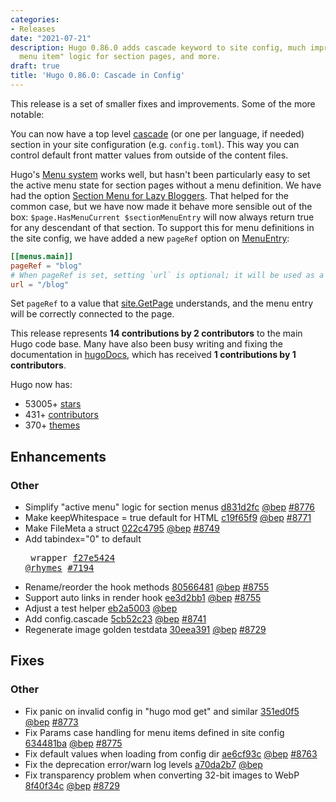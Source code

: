 ```yaml
---
categories:
- Releases
date: "2021-07-21"
description: Hugo 0.86.0 adds cascade keyword to site config, much improved "active
  menu item" logic for section pages, and more.
draft: true
title: 'Hugo 0.86.0: Cascade in Config'
---
```


This release is a set of smaller fixes and improvements. Some of the more notable:

You can now have a top level [cascade](https://gohugo.io/content-management/front-matter#front-matter-cascade) (or one per language, if needed) section in your site configuration (e.g. `config.toml`). This way you can control default front matter values from outside of the content files.

Hugo's [Menu system](https://gohugo.io/content-management/menus/) works well, but hasn't been particularly easy to set the active menu state for section pages without a menu definition. We have had the option [Section Menu for Lazy Bloggers](https://gohugo.io/templates/menu-templates/#section-menu-for-lazy-bloggers). That helped for the common case, but we have now made it behave more sensible out of the box: `$page.HasMenuCurrent $sectionMenuEntry` will now always return true for any descendant of that section. To support this for menu definitions in the site config, we have added a new `pageRef` option on [MenuEntry](https://gohugo.io/variables/menus/#menu-entry-variables):

```toml
[[menus.main]]
pageRef = "blog"
# When pageRef is set, setting `url` is optional; it will be used as a fallback if the page is not found.
url = "/blog"
```

Set `pageRef` to a value that [site.GetPage](https://gohugo.io/functions/getpage/) understands, and the menu entry will be correctly connected to the page.

This release represents **14 contributions by 2 contributors** to the main Hugo code base.
Many have also been busy writing and fixing the documentation in [hugoDocs](https://github.com/gohugoio/hugoDocs),
which has received **1 contributions by 1 contributors**.

Hugo now has:

* 53005+ [stars](https://github.com/gohugoio/hugo/stargazers)
* 431+ [contributors](https://github.com/gohugoio/hugo/graphs/contributors)
* 370+ [themes](http://themes.gohugo.io/)

## Enhancements

### Other

* Simplify "active menu" logic for section menus [d831d2fc](https://github.com/gohugoio/hugo/commit/d831d2fce8198fb814ea4d3d8c311db5c388d04c) [@bep](https://github.com/bep) [#8776](https://github.com/gohugoio/hugo/issues/8776)
* Make keepWhitespace = true default for HTML [c19f65f9](https://github.com/gohugoio/hugo/commit/c19f65f956739ab76c38222d48a3e461525e31af) [@bep](https://github.com/bep) [#8771](https://github.com/gohugoio/hugo/issues/8771)
* Make FileMeta a struct [022c4795](https://github.com/gohugoio/hugo/commit/022c4795510306e08a4aba31504ca382d41c7fac) [@bep](https://github.com/bep) [#8749](https://github.com/gohugoio/hugo/issues/8749)
* Add tabindex="0" to default <pre> wrapper [f27e5424](https://github.com/gohugoio/hugo/commit/f27e542442d19436f1428cc22bb03aca398d37a7) [@rhymes](https://github.com/rhymes) [#7194](https://github.com/gohugoio/hugo/issues/7194)
* Rename/reorder the hook methods [80566481](https://github.com/gohugoio/hugo/commit/805664818d0e1f95a3474271c2db3e5f49db26ba) [@bep](https://github.com/bep) [#8755](https://github.com/gohugoio/hugo/issues/8755)
* Support auto links in render hook [ee3d2bb1](https://github.com/gohugoio/hugo/commit/ee3d2bb1d3974584f47cde7c973fbd1ae1f512b6) [@bep](https://github.com/bep) [#8755](https://github.com/gohugoio/hugo/issues/8755)
* Adjust a test helper [eb2a5003](https://github.com/gohugoio/hugo/commit/eb2a500367780b07d67c301ce7c866e6b67aa687) [@bep](https://github.com/bep) 
* Add config.cascade [5cb52c23](https://github.com/gohugoio/hugo/commit/5cb52c23150032b3fdb211a095745c512369b463) [@bep](https://github.com/bep) [#8741](https://github.com/gohugoio/hugo/issues/8741)
* Regenerate image golden testdata [30eea391](https://github.com/gohugoio/hugo/commit/30eea3915b67f72611a3b2f4547146d4c6a96864) [@bep](https://github.com/bep) [#8729](https://github.com/gohugoio/hugo/issues/8729)

## Fixes

### Other

* Fix panic on invalid config in "hugo mod get" and similar [351ed0f5](https://github.com/gohugoio/hugo/commit/351ed0f569f96aff29b03925bf5154d80a164e00) [@bep](https://github.com/bep) [#8773](https://github.com/gohugoio/hugo/issues/8773)
* Fix Params case handling for menu items defined in site config [634481ba](https://github.com/gohugoio/hugo/commit/634481ba8cfcd865ba0d8811d8834f6af45663d7) [@bep](https://github.com/bep) [#8775](https://github.com/gohugoio/hugo/issues/8775)
* Fix default values when loading from config dir [ae6cf93c](https://github.com/gohugoio/hugo/commit/ae6cf93c84c3584b111f4b9fa3fb4e3f63d37915) [@bep](https://github.com/bep) [#8763](https://github.com/gohugoio/hugo/issues/8763)
* Fix the deprecation error/warn log levels [a70da2b7](https://github.com/gohugoio/hugo/commit/a70da2b74a6af0834cce9668cdb6acdb1c86a4c0) [@bep](https://github.com/bep) 
* Fix transparency problem when converting 32-bit images to WebP [8f40f34c](https://github.com/gohugoio/hugo/commit/8f40f34cd10a98598bb822ec633fd5d0ea64b612) [@bep](https://github.com/bep) [#8729](https://github.com/gohugoio/hugo/issues/8729)
